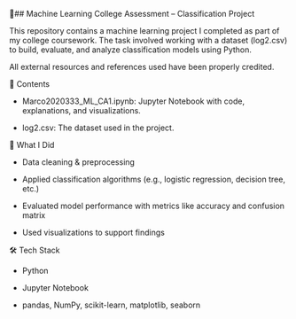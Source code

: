 🧠## Machine Learning College Assessment – Classification Project

This repository contains a machine learning project I completed as part of my college coursework. The task involved working with a dataset (log2.csv) to build, evaluate, and analyze classification models using Python.

All external resources and references used have been properly credited.

📁 Contents
* Marco2020333_ML_CA1.ipynb: Jupyter Notebook with code, explanations, and visualizations.

* log2.csv: The dataset used in the project.

🚀 What I Did
* Data cleaning & preprocessing

* Applied classification algorithms (e.g., logistic regression, decision tree, etc.)

* Evaluated model performance with metrics like accuracy and confusion matrix

* Used visualizations to support findings

🛠️ Tech Stack
* Python

* Jupyter Notebook

* pandas, NumPy, scikit-learn, matplotlib, seaborn


